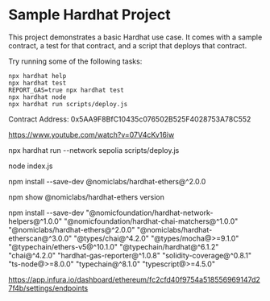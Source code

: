 # Sample Hardhat Project

This project demonstrates a basic Hardhat use case. It comes with a sample contract, a test for that contract, and a script that deploys that contract.

Try running some of the following tasks:

```shell
npx hardhat help
npx hardhat test
REPORT_GAS=true npx hardhat test
npx hardhat node
npx hardhat run scripts/deploy.js
```
Contract Address:  0x5AA9F8BfC10435c076502B525F4028753A78C552

https://www.youtube.com/watch?v=07V4cKv16iw

npx hardhat run --network sepolia  scripts/deploy.js

node index.js      

npm install --save-dev @nomiclabs/hardhat-ethers@^2.0.0
 
npm show @nomiclabs/hardhat-ethers version

npm install --save-dev "@nomicfoundation/hardhat-network-helpers@^1.0.0" "@nomicfoundation/hardhat-chai-matchers@^1.0.0" "@nomiclabs/hardhat-ethers@^2.0.0" "@nomiclabs/hardhat-etherscan@^3.0.0" "@types/chai@^4.2.0" "@types/mocha@>=9.1.0" "@typechain/ethers-v5@^10.1.0" "@typechain/hardhat@^6.1.2" "chai@^4.2.0" "hardhat-gas-reporter@^1.0.8" "solidity-coverage@^0.8.1" "ts-node@>=8.0.0" "typechain@^8.1.0" 
"typescript@>=4.5.0"

https://app.infura.io/dashboard/ethereum/fc2cfd40f9754a518556969147d27f4b/settings/endpoints
